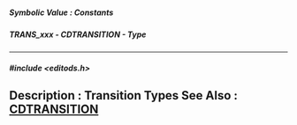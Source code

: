 ##### Symbolic Value : Constants
##### TRANS_xxx - CDTRANSITION - Type
---
##### #include <editods.h>
**Description :**
Transition Types
**See Also :**
[CDTRANSITION](D:/md_files/CDTRANSITION.md)
---
